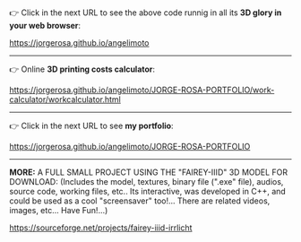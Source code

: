  :point_right: Click in the next URL to see the above code runnig in all its **3D glory in your web browser**:

https://jorgerosa.github.io/angelimoto

<hr>

 :point_right: Online **3D printing costs calculator**:

https://jorgerosa.github.io/angelimoto/JORGE-ROSA-PORTFOLIO/work-calculator/workcalculator.html

<hr>

 :point_right: Click in the next URL to see **my portfolio**:

https://jorgerosa.github.io/angelimoto/JORGE-ROSA-PORTFOLIO

<hr>

**MORE:** A FULL SMALL PROJECT USING THE "FAIREY-IIID" 3D MODEL FOR DOWNLOAD: (Includes the model, textures, binary file (".exe" file), audios, source code, working files, etc.. Its interactive, was developed in C++, and could be used as a cool "screensaver" too!... There are related videos, images, etc... Have Fun!...)

https://sourceforge.net/projects/fairey-iiid-irrlicht

